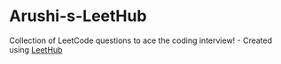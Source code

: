# Arushi-s-LeetHub
Collection of LeetCode questions to ace the coding interview! - Created using [LeetHub](https://github.com/QasimWani/LeetHub)
